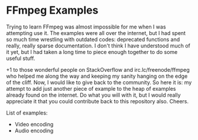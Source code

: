 # FFmpeg Examples

Trying to learn FFmpeg was almost impossible for me when I was attempting use it. The examples were all over the internet, but I had spent so much time wrestling with outdated codes: deprecated functions and really, really sparse documentation. I don't think I have understood much of it yet, but I had taken a long time to piece enough together to do some useful stuff. 

+1 to those wonderful people on StackOverflow and irc.lc/freenode/ffmpeg who helped me along the way and keeping my sanity hanging on the edge of the cliff. Now, I would like to give back to the community. So here it is: my attempt to add just another piece of example to the heap of examples already found on the internet. Do what you will with it, but I would really appreciate it that you could contribute back to this repository also. Cheers.


List of examples:
- Video encoding
- Audio encoding

